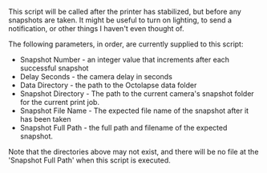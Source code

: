 This script will be called after the printer has stabilized, but before any snapshots are taken.  It might be useful to turn on lighting, to send a notification, or other things I haven't even thought of.

The following parameters, in order, are currently supplied to this script:

* Snapshot Number - an integer value that increments after each successful snapshot
* Delay Seconds - the camera delay in seconds
* Data Directory - the path to the Octolapse data folder
* Snapshot Directory - The path to the current camera's snapshot folder for the current print job.
* Snapshot File Name - The expected file name of the snapshot after it has been taken
* Snapshot Full Path - the full path and filename of the expected snapshot.

Note that the directories above may not exist, and there will be no file at the 'Snapshot Full Path' when this script is executed.
